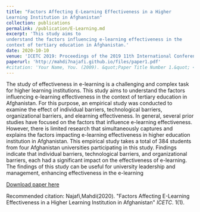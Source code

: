 ```yaml
---
title: "Factors Affecting E-Learning Effectiveness in a Higher
Learning Institution in Afghanistan"
collection: publications
permalink: /publication/E-Learning.md
excerpt: 'This study aims to
understand the factors influencing e-learning effectiveness in the
context of tertiary education in Afghanistan.'
date: 2020-10-10
venue: 'ICETC 2019: Proceedings of the 2019 11th International Conference on Education Technology and Computers'
paperurl: 'http://mahdi7najafi.github.io/files/paper1.pdf'
#citation: 'Your Name, You. (2009). &quot;Paper Title Number 1.&quot; <i>Journal 1</i>. 1(1).'
---
```

The study of effectiveness in e-learning is a challenging and
complex task for higher learning institutions. This study aims to
understand the factors influencing e-learning effectiveness in the
context of tertiary education in Afghanistan. For this purpose, an
empirical study was conducted to examine the effect of individual
barriers, technological barriers, organizational barriers, and elearning effectiveness. In general, several prior studies have
focused on the factors that influence e-learning effectiveness.
However, there is limited research that simultaneously captures and
explains the factors impacting e-learning effectiveness in higher
education institution in Afghanistan. This empirical study takes a
total of 384 students from four Afghanistan universities
participating in this study. Findings indicate that individual
barriers, technological barriers, and organizational barriers, each
had a significant impact on the effectiveness of e-learning. The
findings of this study can be useful for university leadership and
management, enhancing effectiveness in the e-learning

[Download paper here](http://mahdi7najafi.github.io/files/paper1.pdf)

Recommended citation: Najafi,Mahdi(2020). "Factors Affecting E-Learning Effectiveness in a Higher
Learning Institution in Afghanistan" <i>ICETC</i>. 1(1).
